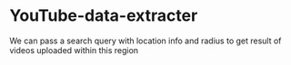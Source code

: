 # YouTube-data-extracter

We can pass a search query with location info and radius to get result of videos uploaded within this region
